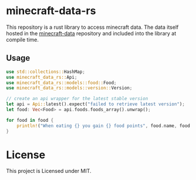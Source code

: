 # minecraft-data-rs

This repository is a rust library to access minecraft data.
The data itself hosted in the [minecraft-data](https://github.com/PrismarineJS/minecraft-data) repository
and included into the library at compile time.

## Usage

```rust
use std::collections::HashMap;
use minecraft_data_rs::Api;
use minecraft_data_rs::models::food::Food;
use minecraft_data_rs::models::version::Version;

// create an api wrapper for the latest stable version
let api = Api::latest().expect("failed to retrieve latest version");
let food: Vec<Food> = api.foods.foods_array().unwrap();

for food in food {
    println!("When eating {} you gain {} food points", food.name, food.food_points);
}
```

# License

This project is Licensed under MIT.